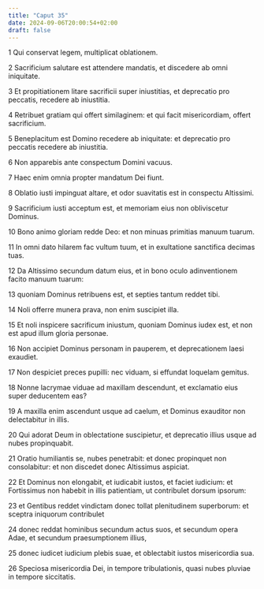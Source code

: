 ```yaml
---
title: "Caput 35"
date: 2024-09-06T20:00:54+02:00
draft: false
---
```



1 Qui conservat legem, multiplicat oblationem.

2 Sacrificium salutare est attendere mandatis, et discedere ab omni iniquitate.

3 Et propitiationem litare sacrificii super iniustitias, et deprecatio pro peccatis, recedere ab iniustitia.

4 Retribuet gratiam qui offert similaginem: et qui facit misericordiam, offert sacrificium.

5 Beneplacitum est Domino recedere ab iniquitate: et deprecatio pro peccatis recedere ab iniustitia.

6 Non apparebis ante conspectum Domini vacuus.

7 Haec enim omnia propter mandatum Dei fiunt.

8 Oblatio iusti impinguat altare, et odor suavitatis est in conspectu Altissimi.

9 Sacrificium iusti acceptum est, et memoriam eius non obliviscetur Dominus.

10 Bono animo gloriam redde Deo: et non minuas primitias manuum tuarum.

11 In omni dato hilarem fac vultum tuum, et in exultatione sanctifica decimas tuas.

12 Da Altissimo secundum datum eius, et in bono oculo adinventionem facito manuum tuarum:

13 quoniam Dominus retribuens est, et septies tantum reddet tibi.

14 Noli offerre munera prava, non enim suscipiet illa.

15 Et noli inspicere sacrificum iniustum, quoniam Dominus iudex est, et non est apud illum gloria personae.

16 Non accipiet Dominus personam in pauperem, et deprecationem laesi exaudiet.

17 Non despiciet preces pupilli: nec viduam, si effundat loquelam gemitus.

18 Nonne lacrymae viduae ad maxillam descendunt, et exclamatio eius super deducentem eas?

19 A maxilla enim ascendunt usque ad caelum, et Dominus exauditor non delectabitur in illis.

20 Qui adorat Deum in oblectatione suscipietur, et deprecatio illius usque ad nubes propinquabit.

21 Oratio humiliantis se, nubes penetrabit: et donec propinquet non consolabitur: et non discedet donec Altissimus aspiciat.

22 Et Dominus non elongabit, et iudicabit iustos, et faciet iudicium: et Fortissimus non habebit in illis patientiam, ut contribulet dorsum ipsorum:

23 et Gentibus reddet vindictam donec tollat plenitudinem superborum: et sceptra iniquorum contribulet

24 donec reddat hominibus secundum actus suos, et secundum opera Adae, et secundum praesumptionem illius,

25 donec iudicet iudicium plebis suae, et oblectabit iustos misericordia sua.

26 Speciosa misericordia Dei, in tempore tribulationis, quasi nubes pluviae in tempore siccitatis.


